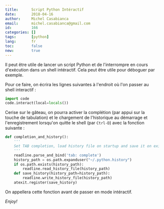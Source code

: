 ```yaml
---
title:      Script Python Intéractif
date:       2018-04-16
author:     Michel Casabianca
email:      michel.casabianca@gmail.com
id:         166
categories: []
tags:       [python]
lang:       fr
toc:        false
new:        true
---
```


Il peut être utile de lancer un script Python et de l'interrompre en cours d'exécution dans un shell intéractif. Cela peut être utile pour déboguer par exemple.

<!--more-->

Pour ce faire, on écrira les lignes suivantes à l'endroit où l'on passer au shell interactif :

```python
import code
code.interact(local=locals())
```

Cerise sur le gâteau, on pourra activer la complétion (par appui sur la touche de tabulation) et le chargement de l'historique au démarrage et l'enregistrement lorsqu'on quitte le shell (par `Ctrl-D`) avec la fonction suivante :

```python
def completion_and_history():
    '''
    Set TAB completion, load history file on startup and save it on exit.
    '''
    readline.parse_and_bind('tab: complete')
    history_path = os.path.expanduser("~/.python.history")
    if os.path.exists(history_path):
        readline.read_history_file(history_path)
    def save_history(history_path=history_path):
        readline.write_history_file(history_path)
    atexit.register(save_history)
```

On appellera cette fonction avant de passer en mode intéractif.

*Enjoy!*
